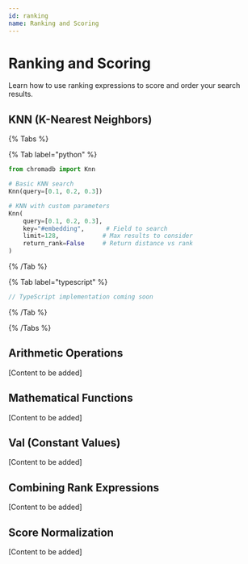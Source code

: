 ```yaml
---
id: ranking
name: Ranking and Scoring
---
```


# Ranking and Scoring

Learn how to use ranking expressions to score and order your search results.

## KNN (K-Nearest Neighbors)

{% Tabs %}

{% Tab label="python" %}
```python
from chromadb import Knn

# Basic KNN search
Knn(query=[0.1, 0.2, 0.3])

# KNN with custom parameters
Knn(
    query=[0.1, 0.2, 0.3],
    key="#embedding",      # Field to search
    limit=128,            # Max results to consider
    return_rank=False     # Return distance vs rank
)
```
{% /Tab %}

{% Tab label="typescript" %}
```typescript
// TypeScript implementation coming soon
```
{% /Tab %}

{% /Tabs %}

## Arithmetic Operations

[Content to be added]

## Mathematical Functions

[Content to be added]

## Val (Constant Values)

[Content to be added]

## Combining Rank Expressions

[Content to be added]

## Score Normalization

[Content to be added]
